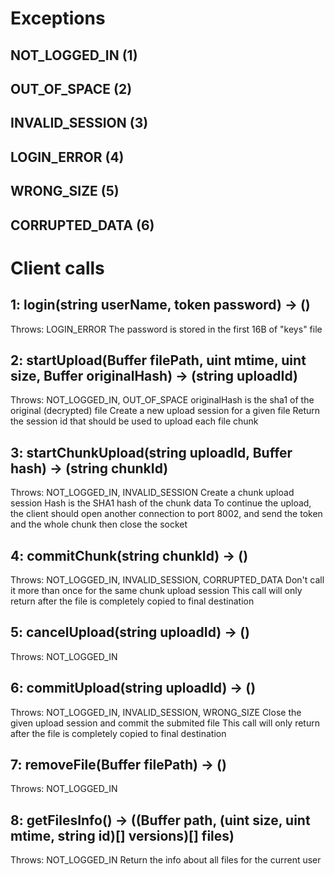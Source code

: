 # Exceptions

## NOT_LOGGED_IN (1)
## OUT_OF_SPACE (2)
## INVALID_SESSION (3)
## LOGIN_ERROR (4)
## WRONG_SIZE (5)
## CORRUPTED_DATA (6)

# Client calls

## 1: login(string userName, token password) -> ()
Throws: LOGIN_ERROR
The password is stored in the first 16B of "keys" file

## 2: startUpload(Buffer filePath, uint mtime, uint size, Buffer originalHash) -> (string uploadId)
Throws: NOT_LOGGED_IN, OUT_OF_SPACE
originalHash is the sha1 of the original (decrypted) file
Create a new upload session for a given file
Return the session id that should be used to upload each file chunk

## 3: startChunkUpload(string uploadId, Buffer hash) -> (string chunkId)
Throws: NOT_LOGGED_IN, INVALID_SESSION
Create a chunk upload session
Hash is the SHA1 hash of the chunk data
To continue the upload, the client should open another connection to port 8002,
and send the token and the whole chunk then close the socket

## 4: commitChunk(string chunkId) -> ()
Throws: NOT_LOGGED_IN, INVALID_SESSION, CORRUPTED_DATA
Don't call it more than once for the same chunk upload session
This call will only return after the file is completely copied to final destination

## 5: cancelUpload(string uploadId) -> ()
Throws: NOT_LOGGED_IN

## 6: commitUpload(string uploadId) -> ()
Throws: NOT_LOGGED_IN, INVALID_SESSION, WRONG_SIZE
Close the given upload session and commit the submited file
This call will only return after the file is completely copied to final destination

## 7: removeFile(Buffer filePath) -> ()
Throws: NOT_LOGGED_IN

## 8: getFilesInfo() -> ((Buffer path, (uint size, uint mtime, string id)[] versions)[] files)
Throws: NOT_LOGGED_IN
Return the info about all files for the current user
